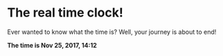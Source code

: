 # The real time clock!

Ever wanted to know what the time is? Well, your journey is about to end!

**The time is Nov 25, 2017, 14:12**